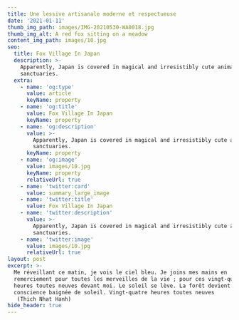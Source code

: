 ```yaml
---
title: Une lessive artisanale moderne et respectueuse
date: '2021-01-11'
thumb_img_path: images/IMG-20210530-WA0018.jpg
thumb_img_alt: A red fox sitting on a meadow
content_img_path: images/10.jpg
seo:
  title: Fox Village In Japan
  description: >-
    Apparently, Japan is covered in magical and irresistibly cute animal
    sanctuaries.
  extra:
    - name: 'og:type'
      value: article
      keyName: property
    - name: 'og:title'
      value: Fox Village In Japan
      keyName: property
    - name: 'og:description'
      value: >-
        Apparently, Japan is covered in magical and irresistibly cute animal
        sanctuaries.
      keyName: property
    - name: 'og:image'
      value: images/10.jpg
      keyName: property
      relativeUrl: true
    - name: 'twitter:card'
      value: summary_large_image
    - name: 'twitter:title'
      value: Fox Village In Japan
    - name: 'twitter:description'
      value: >-
        Apparently, Japan is covered in magical and irresistibly cute animal
        sanctuaries.
    - name: 'twitter:image'
      value: images/10.jpg
      relativeUrl: true
layout: post
excerpt: >-
  Me réveillant ce matin, je vois le ciel bleu. Je joins mes mains en
  remerciement pour toutes les merveilles de la vie ; pour ces vingt-quatre
  heures toutes neuves devant moi. Le soleil se lève. La forêt devient ma pleine
  conscience baignée de soleil. Vingt-quatre heures toutes neuves
   (Thich Nhat Hanh)
hide_header: true
---
```



